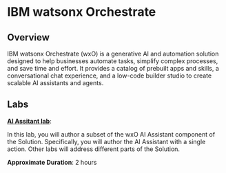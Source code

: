 # IBM watsonx Orchestrate

## Overview

IBM watsonx Orchestrate (wxO) is a generative AI and automation solution designed to help businesses automate tasks, simplify complex processes, and save time and effort. It provides a catalog of prebuilt apps and skills, a conversational chat experience, and a low-code builder studio to create scalable AI assistants and agents.

## Labs

**[AI Assitant lab](wxo%20AI%20Assistant%20Lab.pdf)**: 

In this lab, you will author a subset of the wxO AI Assistant component of the Solution. Specifically, you will author the AI Assistant with a single action. Other labs will address different parts of the Solution. 

**Approximate Duration**: 2 hours

